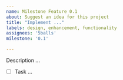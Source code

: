 ```yaml
---
name: Milestone Feature 0.1
about: Suggest an idea for this project
title: "Implement ..."
labels: design, enhancement, functionality
assignees: '5balls'
milestone: '0.1'

---
```


Description ...

- [ ] Task ...
